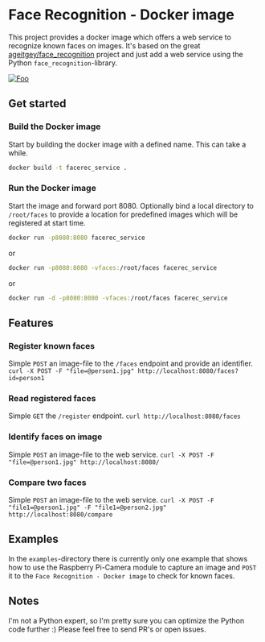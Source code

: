 # Face Recognition - Docker image

This project provides a docker image which offers a web service to recognize known faces on images. It's based on the great [ageitgey/face_recognition](https://github.com/ageitgey/face_recognition) project and just add a web service using the Python `face_recognition`-library.

<a href="https://www.buymeacoffee.com/JanLoebel" rel="Buy me a coffee!">![Foo](https://cdn.buymeacoffee.com/buttons/default-orange.png)</a>

## Get started

### Build the Docker image

Start by building the docker image with a defined name. This can take a while.

```bash
docker build -t facerec_service .
```

### Run the Docker image

Start the image and forward port 8080. Optionally bind a local directory to `/root/faces` to provide a location for predefined images which will be registered at start time.

```bash
docker run -p8080:8080 facerec_service
```

or 

```bash
docker run -p8080:8080 -vfaces:/root/faces facerec_service
```

or 

```bash
docker run -d -p8080:8080 -vfaces:/root/faces facerec_service
```

## Features

### Register known faces

Simple `POST` an image-file to the `/faces` endpoint and provide an identifier.
`curl -X POST -F "file=@person1.jpg" http://localhost:8080/faces?id=person1`

### Read registered faces

Simple `GET` the `/register` endpoint.
`curl http://localhost:8080/faces`

### Identify faces on image

Simple `POST` an image-file to the web service.
`curl -X POST -F "file=@person1.jpg" http://localhost:8080/`

### Compare two faces

Simple `POST` an image-file to the web service.
`curl -X POST -F "file1=@person1.jpg" -F "file1=@person2.jpg" http://localhost:8080/compare`

## Examples

In the `examples`-directory there is currently only one example that shows how to use the Raspberry Pi-Camera module to capture an image and `POST` it to the `Face Recognition - Docker image` to check for known faces.

## Notes

I'm not a Python expert, so I'm pretty sure you can optimize the Python code further :) Please feel free to send PR's or open issues.